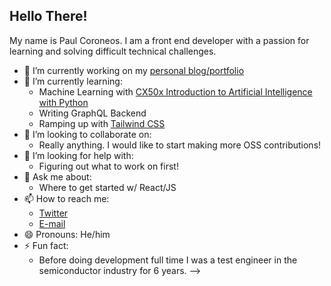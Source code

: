 ## Hello There!

My name is Paul Coroneos. I am a front end developer with a passion for learning and solving difficult technical challenges.

- 🔭 I’m currently working on my [personal blog/portfolio](https://www.pcoroneos.com)
- 🌱 I’m currently learning:
  - Machine Learning with [CX50x Introduction to Artificial Intelligence with Python](https://cs50.harvard.edu/ai/2020/) 
  - Writing GraphQL Backend
  - Ramping up with [Tailwind CSS](https://tailwindcss.com/)
- 👯 I’m looking to collaborate on:
  - Really anything. I would like to start making more OSS contributions!
- 🤔 I’m looking for help with:
  - Figuring out what to work on first!
- 💬 Ask me about: 
  - Where to get started w/ React/JS
- 📫 How to reach me:
  - [Twitter](https://www.twitter.com/pacman326)
  - [E-mail](mailto:paul@pcoroneos.com)
- 😄 Pronouns: He/him
- ⚡ Fun fact: 
  - Before doing development full time I was a test engineer in the semiconductor industry for 6 years.
-->
